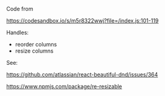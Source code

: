 
Code from

https://codesandbox.io/s/m5r8322wwj?file=/index.js:101-119

Handles:

* reorder columns
* resize columns

See:

https://github.com/atlassian/react-beautiful-dnd/issues/364


https://www.npmjs.com/package/re-resizable

